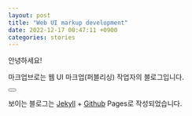 ```yaml
---
layout: post
title: "Web UI markup development"
date: 2022-12-17 00:47:11 +0900
categories: stories
---
```


안녕하세요!

마크업브로는 웹 UI 마크업(퍼블리싱) 작업자의 블로그입니다.

<div class="ham-wrap">
  <button type="button" class="ham-btn">
    <span></span>
  </button>
</div>

<script>
  $(function() {
    $('.ham-btn').on('click', function(e) {
      var cl = $(e.target);
      if (cl.hasClass('open'))
        cl.removeClass('open').addClass('close');
      else {
        cl.removeClass('close').addClass('open');
      }
    });
  })
</script>

<!-- {% highlight ruby %}
def print_hi(name)
puts "Hi, #{name}"
end
print_hi('Tom')
#=> prints 'Hi, Tom' to STDOUT.
{% endhighlight %} -->

보이는 블로그는 [Jekyll][jekyll-docs] + [Github][github-pages] Pages로 작성되었습니다.

[jekyll-docs]: https://jekyllrb.com/docs/home
[jekyll-gh]: https://github.com/jekyll/jekyll
[jekyll-talk]: https://talk.jekyllrb.com/
[github-pages]: https://talk.jekyllrb.com/
